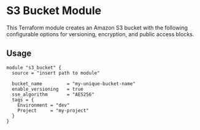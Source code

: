 # S3 Bucket Module

This Terraform module creates an Amazon S3 bucket with the following configurable options for versioning, encryption, and public access blocks.

## Usage

```hcl
module "s3_bucket" {
  source = "insert path to module" 

  bucket_name         = "my-unique-bucket-name"
  enable_versioning   = true
  sse_algorithm       = "AES256"
  tags = {
    Environment = "dev"
    Project     = "my-project"
  }
}
